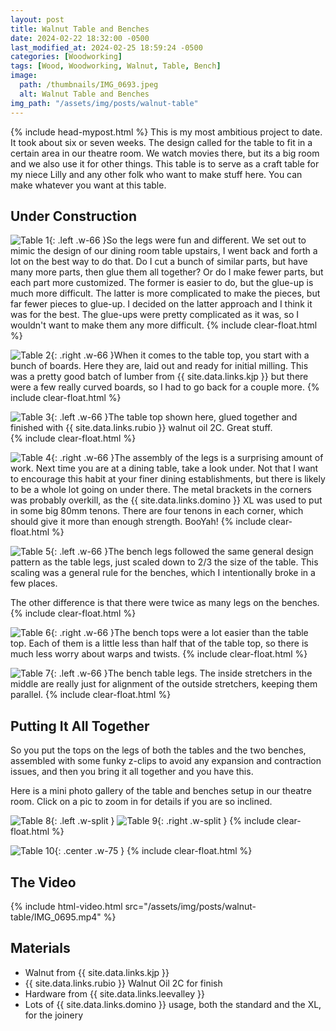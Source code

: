 ```yaml
---
layout: post
title: Walnut Table and Benches
date: 2024-02-22 18:32:00 -0500
last_modified_at: 2024-02-25 18:59:24 -0500
categories: [Woodworking]
tags: [Wood, Woodworking, Walnut, Table, Bench]
image:
  path: /thumbnails/IMG_0693.jpeg
  alt: Walnut Table and Benches
img_path: "/assets/img/posts/walnut-table"
---
```

{% include head-mypost.html %}
This is my most ambitious project to date.  It took about six or seven weeks.  The design called for the table to fit in a certain area in our theatre room.  We watch movies there, but its a big room and we also use it for other things.  This table is to serve as a craft table for my niece Lilly and any other folk who want to make stuff here.  You can make whatever you want at this table.

## Under Construction

![Table 1]{: .left .w-66 }So the legs were fun and different.  We set out to mimic the design of our dining room table upstairs, I went back and forth a lot on the best way to do that.  Do I cut a bunch of similar parts, but have many more parts, then glue them all together?  Or do I make fewer parts, but each part more customized.  The former is easier to do, but the glue-up is much more difficult.  The latter is more complicated to make the pieces, but far fewer pieces to glue-up.  I decided on the latter approach and I think it was for the best.  The glue-ups were pretty complicated as it was, so I wouldn't want to make them any more difficult.
{% include clear-float.html %}

![Table 2]{: .right .w-66 }When it comes to the table top, you start with a bunch of boards.  Here they are, laid out and ready for initial milling.  This was a pretty good batch of lumber from {{ site.data.links.kjp }} but there were a few really curved boards, so I had to go back for a couple more.
{% include clear-float.html %}

![Table 3]{: .left .w-66 }The table top shown here, glued together and finished with {{ site.data.links.rubio }} walnut oil 2C.  Great stuff.  
{% include clear-float.html %}

![Table 4]{: .right .w-66 }The assembly of the legs is a surprising amount of work.  Next time you are at a dining table, take a look under.  Not that I want to encourage this habit at your finer dining establishments, but there is likely to be a whole lot going on under there.  The metal brackets in the corners was probably overkill, as the {{ site.data.links.domino }} XL was used to put in some big 80mm tenons.  There are four tenons in each corner, which should give it more than enough strength.  BooYah!
{% include clear-float.html %}

![Table 5]{: .left .w-66 }The bench legs followed the same general design pattern as the table legs, just scaled down to 2/3 the size of the table.  This scaling was a general rule for the benches, which I intentionally broke in a few places.

The other difference is that there were twice as many legs on the benches.
{% include clear-float.html %}

![Table 6]{: .right .w-66 }The bench tops were a lot easier than the table top.  Each of them is a little less than half that of the table top, so there is much less worry about warps and twists.
{% include clear-float.html %}

![Table 7]{: .left .w-66 }The bench table legs.  The inside stretchers in the middle are really just for alignment of the outside stretchers, keeping them parallel.
{% include clear-float.html %}

## Putting It All Together

So you put the tops on the legs of both the tables and the two benches, assembled with some funky z-clips to avoid any expansion and contraction issues, and then you bring it all together and you have this.

Here is a mini photo gallery of the table and benches setup in our theatre room.  Click on a pic to zoom in for details if you are so inclined.

![Table 8]{: .left .w-split }
![Table 9]{: .right .w-split }
{% include clear-float.html %}

![Table 10]{: .center .w-75 }
{% include clear-float.html %}

## The Video

{% include html-video.html src="/assets/img/posts/walnut-table/IMG_0695.mp4" %}

## Materials

- Walnut from {{ site.data.links.kjp }}
- {{ site.data.links.rubio }} Walnut Oil 2C for finish
- Hardware from {{ site.data.links.leevalley }}
- Lots of {{ site.data.links.domino }} usage, both the standard and the XL, for the joinery

[Table 1]: IMG_0490.jpeg
[Table 2]: IMG_0499.jpeg
[Table 3]: IMG_0512.jpeg
[Table 4]: IMG_0516.jpeg
[Table 5]: IMG_0634.jpeg
[Table 6]: IMG_0656.jpeg
[Table 7]: IMG_0659.jpeg
[Table 8]: IMG_0689.jpeg
[Table 9]: IMG_0691.jpeg
[Table 10]: IMG_0693.jpeg
